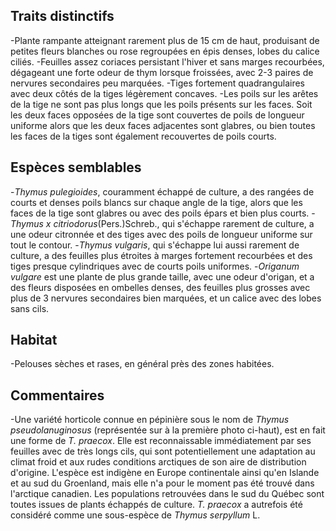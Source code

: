 
<!--
1-https://www.inaturalist.org/observations/220825558
1-https://www.inaturalist.org/observations/248412559
1-https://www.inaturalist.org/observations/260989505
2-https://www.inaturalist.org/observations/233060002
2-https://www.inaturalist.org/observations/199375799
2-https://www.inaturalist.org/observations/67194595
1-https://www.inaturalist.org/observations/231693761
1-https://www.inaturalist.org/observations/237600275
-->

## Traits distinctifs

-Plante rampante atteignant rarement plus de 15 cm de haut, produisant de petites fleurs blanches ou rose regroupées en épis denses, lobes du calice ciliés.
-Feuilles assez coriaces persistant l'hiver et sans marges recourbées, dégageant une forte odeur de thym lorsque froissées, avec 2-3 paires de nervures secondaires peu marquées.
-Tiges fortement quadrangulaires avec deux côtés de la tiges légèrement concaves.
-Les poils sur les arêtes de la tige ne sont pas plus longs que les poils présents sur les faces. Soit les deux faces opposées de la tige sont couvertes de poils de longueur uniforme alors que les deux faces adjacentes sont glabres, ou bien toutes les faces de la tiges sont également recouvertes de poils courts. 

## Espèces semblables

-_Thymus pulegioides_, couramment échappé de culture, a des rangées de courts et denses poils blancs sur chaque angle de la tige, alors que les faces de la tige sont glabres ou avec des poils épars et bien plus courts.
-_Thymus x citriodorus_(Pers.)Schreb., qui s'échappe rarement de culture, a une odeur citronnée et des tiges avec des poils de longueur uniforme sur tout le contour. 
-_Thymus vulgaris_, qui s'échappe lui aussi rarement de culture, a des feuilles plus étroites à marges fortement recourbées et des tiges presque cylindriques avec de courts poils uniformes.
-_Origanum vulgare_ est une plante de plus grande taille, avec une odeur d'origan, et a des fleurs disposées en ombelles denses, des feuilles plus grosses avec plus de 3 nervures secondaires bien marquées, et un calice avec des lobes sans cils.


## Habitat

-Pelouses sèches et rases, en général près des zones habitées.

## Commentaires

-Une variété horticole connue en pépinière sous le nom de _Thymus pseudolanuginosus_ (représentée sur à la première photo ci-haut), est en fait une forme de _T. praecox_. Elle est reconnaissable immédiatement par ses feuilles avec de très longs cils, qui sont potentiellement une adaptation au climat froid et aux rudes conditions arctiques de son aire de distribution d'origine. L'espèce est indigène en Europe continentale ainsi qu'en Islande et au sud du Groenland, mais elle n'a pour le moment pas été trouvé dans l'arctique canadien. Les populations retrouvées dans le sud du Québec sont toutes issues de plants échappés de culture. _T. praecox_ a autrefois été considéré comme une sous-espèce de _Thymus serpyllum_ L.



